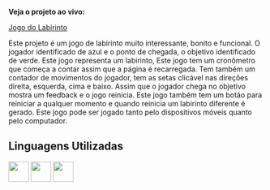 **Veja o projeto ao vivo:**

[Jogo do Labirinto](https://ninja1375.github.io/Jogo-do-Labirinto/)

Este projeto é um jogo de labirinto muito interessante, bonito e funcional. O jogador identificado de azul e o ponto de chegada,  o objetivo identificado de verde.
Este jogo representa um labirinto, Este jogo tem um cronômetro que começa a contar assim que a página é recarregada. Tem também um contador de movimentos do jogador, tem as setas clicável nas direções direita, esquerda, cima e baixo. Assim que o jogador chega no objetivo mostra um feedback e o jogo reinicia.
Este jogo também tem um botão para reiniciar a qualquer momento e quando reinicia um labirinto diferente é gerado.
Este jogo pode ser jogado tanto pelo dispositivos móveis quanto pelo computador.

## Linguagens Utilizadas ##

<a href="https://programartudo.blogspot.com/2024/11/html-tudo-o-que-precisa-para-comecar.html" target="_blank"><img loading="lazy" src="https://cdn.jsdelivr.net/gh/devicons/devicon/icons/html5/html5-original.svg" width="40" height="40"/></a> <a href="https://programartudo.blogspot.com/2024/11/css-como-dar-estilo-ao-teu-website.html" target="_blank"><img loading="lazy" src="https://cdn.jsdelivr.net/gh/devicons/devicon/icons/css3/css3-original.svg" width="40" height="40"/></a> <a href="https://programartudo.blogspot.com/2024/11/javascript-linguagem-dinamica-da-web.html" target="_blank"><img loading="lazy" src="https://cdn.jsdelivr.net/gh/devicons/devicon/icons/javascript/javascript-original.svg" width="40" height="40"/></a>
